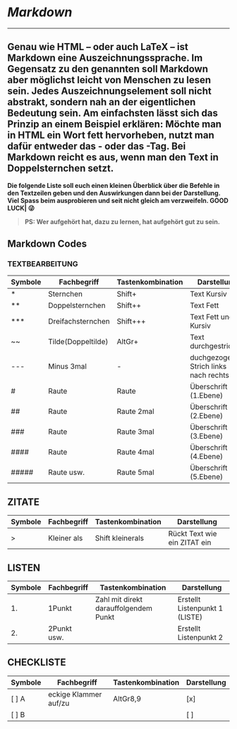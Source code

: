 # ***Markdown***
---
Genau wie HTML – oder auch LaTeX – ist Markdown eine Auszeichnungssprache. Im Gegensatz zu den genannten soll Markdown aber möglichst leicht von Menschen zu lesen sein. Jedes Auszeichnungselement soll nicht abstrakt, sondern nah an der eigentlichen Bedeutung sein. Am einfachsten lässt sich das Prinzip an einem Beispiel erklären: Möchte man in HTML ein Wort fett hervorheben, nutzt man dafür entweder das <b>- oder das <strong>-Tag. Bei Markdown reicht es aus, wenn man den Text in Doppelsternchen setzt.
---
Die folgende Liste soll euch einen kleinen Überblick über die Befehle in den Textzeilen geben und den Auswirkungen dann bei der Darstellung. Viel Spass beim ausprobieren und seit nicht gleich am verzweifeln.
GOOD LUCK| :stuck_out_tongue_winking_eye: 

>PS: Wer aufgehört hat, dazu zu lernen, hat aufgehört gut zu sein.

## Markdown Codes

### TEXTBEARBEITUNG
|Symbole|Fachbegriff|Tastenkombination|Darstellung|
|-------|-----------|-----------------|-----------|
|*     |Sternchen  |Shift+           |Text Kursiv|
|**    |Doppelsternchen|Shift++      |Text Fett|
|***   |Dreifachsternchen|Shift+++   |Text Fett und Kursiv|
|~~    |Tilde(Doppeltilde)|AltGr+    |Text durchgestrichen|
|---   |Minus 3mal |-                |duchgezogener Strich links nach rechts|
|#     |Raute      |Raute            |Überschrift 1 (1.Ebene)|
|##    |Raute      |Raute 2mal       |Überschrift 2 (2.Ebene)|
|###   |Raute      |Raute 3mal       |Überschrift 3 (3.Ebene)|
|####  |Raute      |Raute 4mal       |Überschrift 4 (4.Ebene)|
|##### |Raute usw. |Raute 5mal       |Überschrift 5 (5.Ebene)|

## ZITATE
|Symbole|Fachbegriff|Tastenkombination|Darstellung|
|-------|-----------|-----------------|-----------|
|>     |Kleiner als|Shift kleinerals |Rückt Text wie ein ZITAT ein|

## LISTEN
Symbole|Fachbegriff|Tastenkombination|Darstellung|
|-------|-----------|-----------------|-----------|
|1.    |1Punkt     |Zahl mit direkt darauffolgendem Punkt|Erstellt Listenpunkt 1 (LISTE)|
|2.    |2Punkt usw.|                  |Erstellt Listenpunkt 2|

## CHECKLISTE
|Symbole|Fachbegriff|Tastenkombination|Darstellung|
|-------|-----------|-----------------|-----------|
|[ ] A  |eckige Klammer auf/zu|AltGr8,9|[x]       |
|[ ] B  |           |                 | [ ]       |
